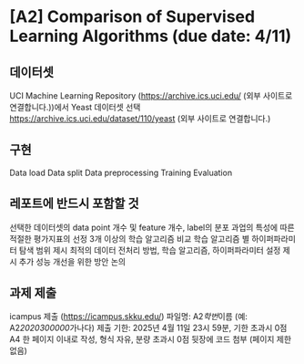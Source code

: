 # [A2] Comparison of Supervised Learning Algorithms (due date: 4/11)

## 데이터셋

UCI Machine Learning Repository (https://archive.ics.uci.edu/ (외부 사이트로 연결합니다.))에서 Yeast 데이터셋 선택
https://archive.ics.uci.edu/dataset/110/yeast (외부 사이트로 연결합니다.)

## 구현

Data load
Data split
Data preprocessing
Training
Evaluation

## 레포트에 반드시 포함할 것

선택한 데이터셋의 data point 개수 및 feature 개수, label의 분포
과업의 특성에 따른 적절한 평가지표의 선정
3개 이상의 학습 알고리즘 비교
학습 알고리즘 별 하이퍼파라미터 탐색 범위 제시
최적의 데이터 전처리 방법, 학습 알고리즘, 하이퍼파라미터 설정 제시
추가 성능 개선을 위한 방안 논의

## 과제 제출

icampus 제출 (https://icampus.skku.edu/)
파일명: A2*학번*이름 (예: A2*2020300000*가나다)
제출 기한: 2025년 4월 11일 23시 59분, 기한 초과시 0점
A4 한 페이지 이내로 작성, 형식 자유, 분량 초과시 0점
뒷장에 코드 첨부 (페이지 제한 없음)
